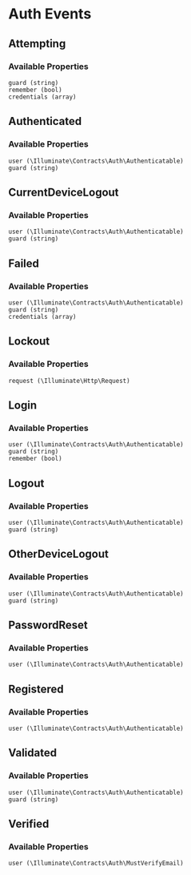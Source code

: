 # Auth Events

## Attempting

### Available Properties

    guard (string)
    remember (bool)
    credentials (array)

## Authenticated

### Available Properties

    user (\Illuminate\Contracts\Auth\Authenticatable)
    guard (string)

## CurrentDeviceLogout

### Available Properties

    user (\Illuminate\Contracts\Auth\Authenticatable)
    guard (string)

## Failed

### Available Properties

    user (\Illuminate\Contracts\Auth\Authenticatable)
    guard (string)
    credentials (array)

## Lockout

### Available Properties

    request (\Illuminate\Http\Request)

## Login

### Available Properties

    user (\Illuminate\Contracts\Auth\Authenticatable)
    guard (string)
    remember (bool)

## Logout

### Available Properties

    user (\Illuminate\Contracts\Auth\Authenticatable)
    guard (string)

## OtherDeviceLogout

### Available Properties

    user (\Illuminate\Contracts\Auth\Authenticatable)
    guard (string)

## PasswordReset

### Available Properties

    user (\Illuminate\Contracts\Auth\Authenticatable)

## Registered

### Available Properties

    user (\Illuminate\Contracts\Auth\Authenticatable)

## Validated

### Available Properties

    user (\Illuminate\Contracts\Auth\Authenticatable)
    guard (string)

## Verified

### Available Properties

    user (\Illuminate\Contracts\Auth\MustVerifyEmail)

